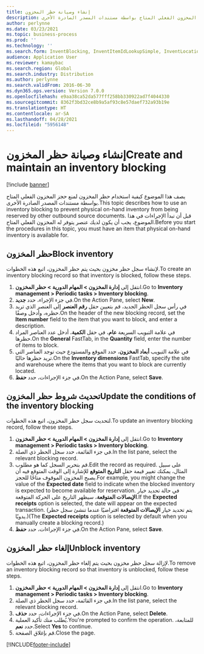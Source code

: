 ```yaml
---
title: إنشاء وصيانة حظر المخزون
description: يصف هذا الموضوع كيفية استخدام حظر المخزون لمنع حجز المخزون الفعلي المتاح بواسطة مستندات المصدر الصادرة الأخرى.
author: perlynne
ms.date: 03/23/2021
ms.topic: business-process
ms.prod: ''
ms.technology: ''
ms.search.form: InventBlocking, InventItemIdLookupSimple, InventLocationIdLookup
audience: Application User
ms.reviewer: kamaybac
ms.search.region: Global
ms.search.industry: Distribution
ms.author: perlynne
ms.search.validFrom: 2016-06-30
ms.dyn365.ops.version: Version 7.0.0
ms.openlocfilehash: e9aa38ca52da577fff258bb330922ad7f4044330
ms.sourcegitcommit: 8362f3bd32ce8b9a5af93c8e57daef732a93b19e
ms.translationtype: HT
ms.contentlocale: ar-SA
ms.lasthandoff: 04/28/2021
ms.locfileid: "5956148"
---
```

# <a name="create-and-maintain-an-inventory-blocking"></a><span data-ttu-id="775b9-103">إنشاء وصيانة حظر المخزون</span><span class="sxs-lookup"><span data-stu-id="775b9-103">Create and maintain an inventory blocking</span></span>

[!include [banner](../../includes/banner.md)]

<span data-ttu-id="775b9-104">يصف هذا الموضوع كيفية استخدام حظر المخزون لمنع حجز المخزون الفعلي المتاح بواسطة مستندات المصدر الصادرة الأخرى.</span><span class="sxs-lookup"><span data-stu-id="775b9-104">This topic describes how to use an inventory blocking to prevent physical on-hand inventory from being reserved by other outbound source documents.</span></span> <span data-ttu-id="775b9-105">قبل أن تبدأ الإجراءات في هذا الموضوع، يجب أن يكون لديك عنصر يتوفر له المخزون الفعلي المتاح.</span><span class="sxs-lookup"><span data-stu-id="775b9-105">Before you start the procedures in this topic, you must have an item that physical on-hand inventory is available for.</span></span>

## <a name="block-inventory"></a><span data-ttu-id="775b9-106">حظر المخزون</span><span class="sxs-lookup"><span data-stu-id="775b9-106">Block inventory</span></span>

<span data-ttu-id="775b9-107">لإنشاء سجل حظر مخزون بحيث يتم حظر المخزون، اتبع هذه الخطوات.</span><span class="sxs-lookup"><span data-stu-id="775b9-107">To create an inventory blocking record so that inventory is blocked, follow these steps.</span></span>

1. <span data-ttu-id="775b9-108">انتقل إلى **إدارة المخزون \> المهام الدورية \> حظر المخزون**.</span><span class="sxs-lookup"><span data-stu-id="775b9-108">Go to **Inventory management \> Periodic tasks \> Inventory blocking**.</span></span>
1. <span data-ttu-id="775b9-109">في جزء الإجراء، حدد **جديد**.</span><span class="sxs-lookup"><span data-stu-id="775b9-109">On the Action Pane, select **New**.</span></span>
1. <span data-ttu-id="775b9-110">في رأس سجل الحظر الجديد، قم بتعيين حقل **رقم العنصر** إلى العنصر الذي تريد حظره، وأدخل وصفًا.</span><span class="sxs-lookup"><span data-stu-id="775b9-110">On the header of the new blocking record, set the **Item number** field to the item that you want to block, and enter a description.</span></span>
1. <span data-ttu-id="775b9-111">في علامة التبويب السريعة **عام**، في حقل **الكمية**، أدخل عدد العناصر المراد حظرها.</span><span class="sxs-lookup"><span data-stu-id="775b9-111">On the **General** FastTab, in the **Quantity** field, enter the number of items to block.</span></span>
1. <span data-ttu-id="775b9-112">في علامة التبويب **أبعاد المخزون**، حدد الموقع والمستودع حيث توجد العناصر التي تريد حظرها حاليًا.</span><span class="sxs-lookup"><span data-stu-id="775b9-112">On the **Inventory dimensions** FastTab, specify the site and warehouse where the items that you want to block are currently located.</span></span>
1. <span data-ttu-id="775b9-113">في جزء الإجراءات، حدد **حفظ**.</span><span class="sxs-lookup"><span data-stu-id="775b9-113">On the Action Pane, select **Save**.</span></span>

## <a name="update-the-conditions-of-the-inventory-blocking"></a><span data-ttu-id="775b9-114">تحديث شروط حظر المخزون</span><span class="sxs-lookup"><span data-stu-id="775b9-114">Update the conditions of the inventory blocking</span></span>

<span data-ttu-id="775b9-115">لتحديث سجل حظر المخزون، اتبع هذه الخطوات.</span><span class="sxs-lookup"><span data-stu-id="775b9-115">To update an inventory blocking record, follow these steps.</span></span>

1. <span data-ttu-id="775b9-116">انتقل إلى **إدارة المخزون \> المهام الدورية \> حظر المخزون**.</span><span class="sxs-lookup"><span data-stu-id="775b9-116">Go to **Inventory management \> Periodic tasks \> Inventory blocking**.</span></span>
1. <span data-ttu-id="775b9-117">في جزء القائمة، حدد سجل الحظر ذي الصلة.</span><span class="sxs-lookup"><span data-stu-id="775b9-117">In the list pane, select the relevant blocking record.</span></span>
1. <span data-ttu-id="775b9-118">قم بتحرير السجل كما هو مطلوب.</span><span class="sxs-lookup"><span data-stu-id="775b9-118">Edit the record as required.</span></span> <span data-ttu-id="775b9-119">على سبيل المثال، يمكنك تغيير قيمة حقل **التاريخ المتوقع** للإشارة إلى الوقت المتوقع فيه أن يصبح المخزون الموقوف متاحًا للحجز.</span><span class="sxs-lookup"><span data-stu-id="775b9-119">For example, you might change the value of the **Expected date** field to indicate when the blocked inventory is expected to become available for reservation.</span></span> <span data-ttu-id="775b9-120">في حالة تحديد خيار **الإيصالات المتوقعة**، سيظهر التاريخ على الحركة المتوقعة.</span><span class="sxs-lookup"><span data-stu-id="775b9-120">If the **Expected receipts** option is selected, the date will appear on the expected transaction.</span></span> <span data-ttu-id="775b9-121">(يتم تحديد خيار **الإيصالات المتوقعة** افتراضيًا عندما تنشئ سجل حظر يدويًا.)</span><span class="sxs-lookup"><span data-stu-id="775b9-121">(The **Expected receipts** option is selected by default when you manually create a blocking record.)</span></span>
1. <span data-ttu-id="775b9-122">في جزء الإجراءات، حدد **حفظ**.</span><span class="sxs-lookup"><span data-stu-id="775b9-122">On the Action Pane, select **Save**.</span></span>

## <a name="unblock-inventory"></a><span data-ttu-id="775b9-123">إلغاء حظر المخزون</span><span class="sxs-lookup"><span data-stu-id="775b9-123">Unblock inventory</span></span>

<span data-ttu-id="775b9-124">لإزالة سجل حظر مخزون بحيث يتم إلغاء حظر المخزون، اتبع هذه الخطوات.</span><span class="sxs-lookup"><span data-stu-id="775b9-124">To remove an inventory blocking record so that inventory is unblocked, follow these steps.</span></span>

1. <span data-ttu-id="775b9-125">انتقل إلى **إدارة المخزون \> المهام الدورية \> حظر المخزون**.</span><span class="sxs-lookup"><span data-stu-id="775b9-125">Go to **Inventory management \> Periodic tasks \> Inventory blocking**.</span></span>
1. <span data-ttu-id="775b9-126">في جزء القائمة، حدد سجل الحظر ذي الصلة.</span><span class="sxs-lookup"><span data-stu-id="775b9-126">In the list pane, select the relevant blocking record.</span></span>
1. <span data-ttu-id="775b9-127">في جزء الإجراءات، حدد **حذف**.</span><span class="sxs-lookup"><span data-stu-id="775b9-127">On the Action Pane, select **Delete**.</span></span>
1. <span data-ttu-id="775b9-128">يُطلب منك تأكيد العملية.</span><span class="sxs-lookup"><span data-stu-id="775b9-128">You're prompted to confirm the operation.</span></span> <span data-ttu-id="775b9-129">للمتابعة، حدد **نعم**.</span><span class="sxs-lookup"><span data-stu-id="775b9-129">Select **Yes** to continue.</span></span>
1. <span data-ttu-id="775b9-130">قم بإغلاق الصفحة.</span><span class="sxs-lookup"><span data-stu-id="775b9-130">Close the page.</span></span>

[!INCLUDE[footer-include](../../../includes/footer-banner.md)]
